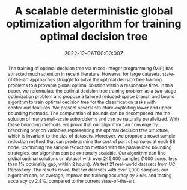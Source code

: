 ---
title: "A scalable deterministic global optimization algorithm for training optimal decision tree"
tags: ["decision tree", "global optimization", "mixed-integer programming"]
authors: ['Kaixun Hua', 'Jiayang Ren', 'Yankai Cao']
publication_types: ['article-journal']
publication: "*Advances in Neural Information Processing Systems*"
abstract: The training of optimal decision tree via mixed-integer programming (MIP) has attracted much attention in recent literature. However, for large datasets, state-of-the-art approaches struggle to solve the optimal decision tree training problems to a provable global optimal solution within a reasonable time. In this paper, we reformulate the optimal decision tree training problem as a two-stage optimization problem and propose a tailored reduced-space branch and bound algorithm to train optimal decision tree for the classification tasks with continuous features. We present several structure-exploiting lower and upper bounding methods. The computation of bounds can be decomposed into the solution of many small-scale subproblems and can be naturally parallelized. With these bounding methods, we prove that our algorithm can converge by branching only on variables representing the optimal decision tree structure, which is invariant to the size of datasets. Moreover, we propose a novel sample reduction method that can predetermine the cost of part of samples at each BB node. Combining the sample reduction method with the parallelized bounding strategies, our algorithm can be extremely scalable. Our algorithm can find global optimal solutions on dataset with over 245,000 samples (1000 cores, less than 1% optimality gap, within 2 hours). We test 21 real-world datasets from UCI Repository. The results reveal that for datasets with over 7,000 samples, our algorithm can, on average, improve the training accuracy by 3.6% and testing accuracy by 2.8%, compared to the current state-of-the-art.
date: "2022-12-06T00:00:00Z"
publishDate: "2022-12-06T00:00:00Z"
url_pdf: ""
featured: false
projects: []
slides: ""
---